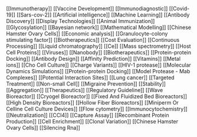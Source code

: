 [[Immunotherapy]]
[[Vaccine Development]]
[[Immunodiagnostic]]
[[Covid-19]]
[[Sars-cov-2]]
[[Artificial intelligence]]
[[Machine Learning]]
[[Antibody Discovery]]
[[Display Technologies]]
[[Animal Immunization]]
[[Glycosylation]]
[[Bayesian network]]
[[Mathematical Modelling]]
[[Chinese Hamster Ovary Cells]]
[[Economic analysis]]
[[Granulocyte-colony stimulating factor]]
[[Biotherapeutics]]
[[Cost Evaluation]]
[[Continuous Processing]]
[[Liquid chromatography]]
[[Ce]]
[[Mass spectrometry]]
[[Host Cell Proteins]]
[[Viruses]]
[[Nanobody]]
[[Biotherapeutics]]
[[Protein-protein Docking]]
[[Antibody Design]]
[[Affinity Prediction]]
[[Vitamins]]
[[Metal ions]]
[[Cho Cell Culture]]
[[Charge Variants]]
[[HIV-1 protease]]
[[Molecular Dynamics Simulations]]
[[Protein-protein Docking]]
[[Model Protease - Mab Complexes]]
[[Potential Interaction Sites]]
[[Lung cancer]]
[[Targeted Treatment]]
[[Non-small Cell]]
[[Migraine Prevention]]
[[Stability]]
[[Aggregation]]
[[Therapeutics]]
[[Regulatory Guideline]]
[[Wave Bioreactor]]
[[Cryogel Bioreactor]]
[[Fixed And Fluidized Bed Bioreactors]]
[[High Density Bioreactors]]
[[Hollow Fiber Bioreactors]]
[[Miniperm Or Celline Cell Culture Devices]]
[[Flow cytometry]]
[[Immunocytochemistry]]
[[Neutralization]]
[[CCl4]]
[[Capture Assay]]
[[Recombinant Protein Production]]
[[Cell Enrichment]]
[[Clonal Variation]]
[[Chinese Hamster Ovary Cells]]
[[Silencing Rna]]
